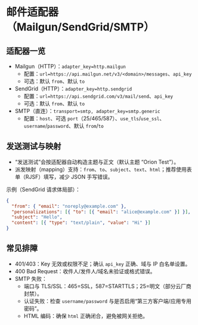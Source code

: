 # 邮件适配器（Mailgun/SendGrid/SMTP）

## 适配器一览

- Mailgun（HTTP）：`adapter_key=http.mailgun`
  - 配置：`url=https://api.mailgun.net/v3/<domain>/messages`、`api_key`
  - 可选：默认 `from`、默认 `to`
- SendGrid（HTTP）：`adapter_key=http.sendgrid`
  - 配置：`url=https://api.sendgrid.com/v3/mail/send`、`api_key`
  - 可选：默认 `from`、默认 `to`
- SMTP（直连）：`transport=smtp, adapter_key=smtp.generic`
  - 配置：`host`、可选 `port`（25/465/587）、`use_tls`/`use_ssl`、`username`/`password`、默认 `from`/`to`

## 发送测试与映射

- “发送测试”会按适配器自动构造主题与正文（默认主题 “Orion Test”）。
- 派发映射（mapping）支持：`from`、`to`、`subject`、`text`、`html`；推荐使用表单（RJSF）填写，减少 JSON 手写错误。

示例（SendGrid 请求体局部）：

```json
{
  "from": { "email": "noreply@example.com" },
  "personalizations": [{ "to": [{ "email": "alice@example.com" }] }],
  "subject": "Hello",
  "content": [{ "type": "text/plain", "value": "Hi" }]
}
```

## 常见排障

- 401/403：Key 无效或权限不足；确认 `api_key` 正确、域与 IP 白名单设置。
- 400 Bad Request：收件人/发件人/域名未验证或格式错误。
- SMTP 失败：
  - 端口与 TLS/SSL：465=SSL，587=STARTTLS；25=明文（部分云厂商封禁）。
  - 认证失败：检查 `username/password` 与是否启用“第三方客户端/应用专用密码”。
  - HTML 编码：确保 `html` 正确闭合，避免被网关拒绝。
